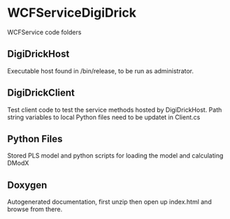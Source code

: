 # WCFServiceDigiDrick
WCFService code folders

## DigiDrickHost
Executable host found in /bin/release, to be run as administrator.

## DigiDrickClient
Test client code to test the service methods hosted by DigiDrickHost. 
Path string variables to local Python files need to be updatet in Client.cs  

## Python Files
Stored PLS model and python scripts for loading the model and calculating DModX

## Doxygen
Autogenerated documentation, first unzip then open up index.html and browse from there.
